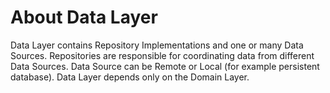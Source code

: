 #  About Data Layer
Data Layer contains Repository Implementations and one or many Data Sources. Repositories are responsible for coordinating data from different Data Sources. Data Source can be Remote or Local (for example persistent database). Data Layer depends only on the Domain Layer.

